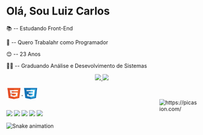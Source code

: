 <h1 >Olá, Sou Luiz Carlos </h1>

📚 -- Estudando Front-End

💼 -- Quero Trabalahr como Programador

😊 -- 23 Anos

👨‍🎓 -- Graduando Análise e Desevolvimento de Sistemas


<div align="center">
  <a href="https://github.com/Loxlc">
  <img height="180em"  src="https://github-readme-stats.vercel.app/api?username=Loxlc&show_icons=true&theme=radical&include_all_commits=true&count_private=true"/>
  <a href="https://github.com/Loxlc">
  <img height="180em"  src="https://github-readme-stats.vercel.app/api/top-langs/?username=Loxlc&layout=compact&langs_count=7&theme=radical"/>
</div>

<div style="display: inline_block"><br>
     
  <img align="center" alt="Luiz-HTML" height="30" width="40" src="https://raw.githubusercontent.com/devicons/devicon/master/icons/html5/html5-original.svg">
  <img align="center" alt="Luiz-CSS" height="30" width="40" src="https://raw.githubusercontent.com/devicons/devicon/master/icons/css3/css3-original.svg">
</div>
<a href="https://picasion.com/" loop><img align="right" loop src="https://i.picasion.com/pic92/fb3545bead18eed42b467b7bbffa1f0f.gif" autoplay width="100" height="100" border="0" alt="https://picasion.com/" /></a>

##

<div> 
  <a href="https://www.instagram.com/looxlc/?hl=pt-br" target="_blank"><img src="https://img.shields.io/badge/-Instagram-%23E4405F?style=for-the-badge&logo=instagram&logoColor=white" target="_blank"></a>
 	<a href="https://twitter.com/LuizCarlosIhuu" target="_blank"><img src="https://img.shields.io/badge/Twitter-1DA1F2?style=for-the-badge&logo=twitter&logoColor=white" target="_blank"></a>
 <a href="https://discord.com/channels/@me" target="_blank"><img src="https://img.shields.io/badge/Discord-7289DA?style=for-the-badge&logo=discord&logoColor=white" target="_blank"></a> 
 <a href="https://open.spotify.com/playlist/5vQOpA9jzcoq0lEI4lPoQn" target="_blank"><img src="https://img.shields.io/badge/Spotify-1ED760?&style=for-the-badge&logo=spotify&logoColor=white" target="_blank"></a> 
  <a href="https://www.linkedin.com/in/luiz-carlos-54016921a/" target="_blank"><img src="https://img.shields.io/badge/-LinkedIn-%230077B5?style=for-the-badge&logo=linkedin&logoColor=white" target="_blank"></a> 

  ![Snake animation](https://github.com/Loxlc/Loxlc/blob/output/github-contribution-grid-snake.svg)
  
    
